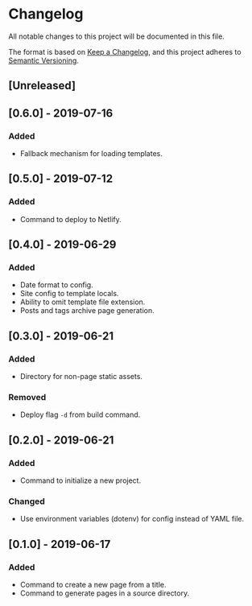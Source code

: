 # Changelog

All notable changes to this project will be documented in this file.

The format is based on [Keep a Changelog](https://keepachangelog.com/en/1.0.0/),
and this project adheres to [Semantic Versioning](https://semver.org/spec/v2.0.0.html).

## [Unreleased]

## [0.6.0] - 2019-07-16

### Added

- Fallback mechanism for loading templates.

## [0.5.0] - 2019-07-12

### Added

- Command to deploy to Netlify.

## [0.4.0] - 2019-06-29

### Added

- Date format to config.
- Site config to template locals.
- Ability to omit template file extension.
- Posts and tags archive page generation.

## [0.3.0] - 2019-06-21

### Added

- Directory for non-page static assets.

### Removed

- Deploy flag `-d` from build command.

## [0.2.0] - 2019-06-21

### Added

- Command to initialize a new project.

### Changed

- Use environment variables (dotenv) for config instead of YAML file.

## [0.1.0] - 2019-06-17

### Added

- Command to create a new page from a title.
- Command to generate pages in a source directory.
